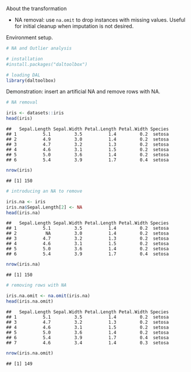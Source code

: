 About the transformation
- NA removal: use `na.omit` to drop instances with missing values. Useful for initial cleanup when imputation is not desired.

Environment setup.

``` r
# NA and Outlier analysis

# installation 
#install.packages("daltoolbox")

# loading DAL
library(daltoolbox) 
```

Demonstration: insert an artificial NA and remove rows with NA.

``` r
# NA removal

iris <- datasets::iris
head(iris)
```

```
##   Sepal.Length Sepal.Width Petal.Length Petal.Width Species
## 1          5.1         3.5          1.4         0.2  setosa
## 2          4.9         3.0          1.4         0.2  setosa
## 3          4.7         3.2          1.3         0.2  setosa
## 4          4.6         3.1          1.5         0.2  setosa
## 5          5.0         3.6          1.4         0.2  setosa
## 6          5.4         3.9          1.7         0.4  setosa
```

``` r
nrow(iris)
```

```
## [1] 150
```


``` r
# introducing an NA to remove

iris.na <- iris
iris.na$Sepal.Length[2] <- NA
head(iris.na)
```

```
##   Sepal.Length Sepal.Width Petal.Length Petal.Width Species
## 1          5.1         3.5          1.4         0.2  setosa
## 2           NA         3.0          1.4         0.2  setosa
## 3          4.7         3.2          1.3         0.2  setosa
## 4          4.6         3.1          1.5         0.2  setosa
## 5          5.0         3.6          1.4         0.2  setosa
## 6          5.4         3.9          1.7         0.4  setosa
```

``` r
nrow(iris.na)
```

```
## [1] 150
```


``` r
# removing rows with NA

iris.na.omit <- na.omit(iris.na)
head(iris.na.omit)
```

```
##   Sepal.Length Sepal.Width Petal.Length Petal.Width Species
## 1          5.1         3.5          1.4         0.2  setosa
## 3          4.7         3.2          1.3         0.2  setosa
## 4          4.6         3.1          1.5         0.2  setosa
## 5          5.0         3.6          1.4         0.2  setosa
## 6          5.4         3.9          1.7         0.4  setosa
## 7          4.6         3.4          1.4         0.3  setosa
```

``` r
nrow(iris.na.omit)
```

```
## [1] 149
```
